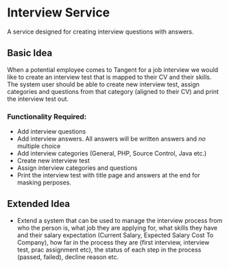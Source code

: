 # Interview Service
A service designed for creating interview questions with answers.

## Basic Idea

When a potential employee comes to Tangent for a job interview we would like to create an interview test that is mapped to their CV and their skills. The system user should be able to create new interview test, assign categories and questions from that category (aligned to their CV) and print the interview test out.

### Functionality Required:

- Add interview questions
- Add interview answers. All answers will be written answers and *no* multiple choice
- Add interview categories (General, PHP, Source Control, Java etc.)
- Create new interview test
- Assign interview categories and questions
- Print the interview test with title page and answers at the end for masking perposes.

## Extended Idea

- Extend a system that can be used to manage the interview process from who the person is, what job they are applying for, what skills they have and their salary expectation (Current Salary, Expected Salary Cost To Company), how far in the process they are (first interview, interview test, prac assignment etc), the status of each step in the process (passed, failed), decline reason etc.
